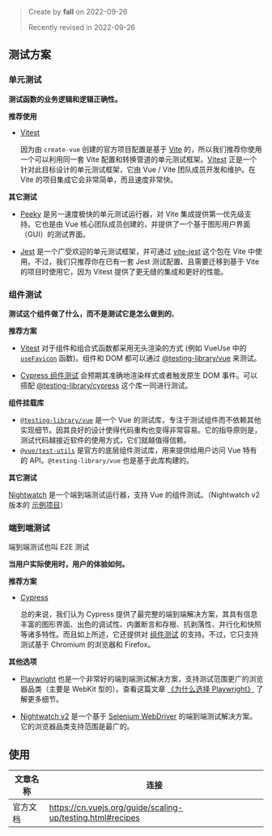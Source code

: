 > Create by **fall** on 2022-09-26
>
>
> Recently revised in 2022-09-26

## 测试方案

### 单元测试

**测试函数的业务逻辑和逻辑正确性。**

**推荐使用**

* [Vitest](https://vitest.dev/)

  因为由 `create-vue` 创建的官方项目配置是基于 [Vite](https://cn.vitejs.dev/) 的，所以我们推荐你使用一个可以利用同一套 Vite 配置和转换管道的单元测试框架。[Vitest](https://cn.vitest.dev/) 正是一个针对此目标设计的单元测试框架，它由 Vue / Vite 团队成员开发和维护。在 Vite 的项目集成它会非常简单，而且速度非常快。

**其它测试**

* [Peeky](https://peeky.dev/) 是另一速度极快的单元测试运行器，对 Vite 集成提供第一优先级支持。它也是由 Vue 核心团队成员创建的，并提供了一个基于图形用户界面（GUI）的测试界面。

* [Jest](https://jestjs.io/) 是一个广受欢迎的单元测试框架，并可通过 [vite-jest](https://github.com/sodatea/vite-jest) 这个包在 Vite 中使用。不过，我们只推荐你在已有一套 Jest 测试配置、且需要迁移到基于 Vite 的项目时使用它，因为 Vitest 提供了更无缝的集成和更好的性能。

### 组件测试

**测试这个组件做了什么，而不是测试它是怎么做到的**。

**推荐方案**

* [Vitest](https://vitest.dev/) 对于组件和组合式函数都采用无头渲染的方式 (例如 VueUse 中的 [`useFavicon`](https://vueuse.org/core/useFavicon/#usefavicon) 函数)。组件和 DOM 都可以通过 [@testing-library/vue](https://testing-library.com/docs/vue-testing-library/intro) 来测试。

* [Cypress 组件测试](https://on.cypress.io/component) 会预期其准确地渲染样式或者触发原生 DOM 事件。可以搭配 [@testing-library/cypress](https://testing-library.com/docs/cypress-testing-library/intro) 这个库一同进行测试。

**组件挂载库**

* [`@testing-library/vue`](https://github.com/testing-library/vue-testing-library) 是一个 Vue 的测试库，专注于测试组件而不依赖其他实现细节。因其良好的设计使得代码重构也变得非常容易。它的指导原则是，测试代码越接近软件的使用方式，它们就越值得信赖。
* [`@vue/test-utils`](https://github.com/vuejs/test-utils) 是官方的底层组件测试库，用来提供给用户访问 Vue 特有的 API。`@testing-library/vue` 也是基于此库构建的。

**其它测试**

[Nightwatch](https://v2.nightwatchjs.org/) 是一个端到端测试运行器，支持 Vue 的组件测试。（Nightwatch v2 版本的 [示例项目](https://github.com/nightwatchjs-community/todo-vue)）

### 端到端测试

端到端测试也叫 E2E 测试

**当用户实际使用时，用户的体验如何。**

**推荐方案**

* [Cypress](https://www.cypress.io/)

  总的来说，我们认为 Cypress 提供了最完整的端到端解决方案，其具有信息丰富的图形界面、出色的调试性、内置断言和存根、抗剥落性、并行化和快照等诸多特性。而且如上所述，它还提供对 [组件测试](https://docs.cypress.io/guides/component-testing/introduction) 的支持。不过，它只支持测试基于 Chromium 的浏览器和 Firefox。

**其他选项**

* [Playwright](https://playwright.dev/) 也是一个非常好的端到端测试解决方案，支持测试范围更广的浏览器品类（主要是 WebKit 型的）。查看这篇文章 [《为什么选择 Playwright》](https://playwright.dev/docs/why-playwright) 了解更多细节。

* [Nightwatch v2](https://v2.nightwatchjs.org/) 是一个基于 [Selenium WebDriver](https://www.npmjs.com/package/selenium-webdriver) 的端到端测试解决方案。它的浏览器品类支持范围是最广的。

## 使用

| 文章名称 | 连接                                                           |
| ---- | ------------------------------------------------------------ |
| 官方文档 | https://cn.vuejs.org/guide/scaling-up/testing.html#recipes |

